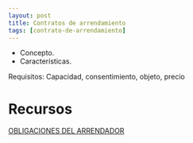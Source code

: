 ```yaml
---
layout: post
title: Contratos de arrendamiento
tags: [contrato-de-arrendamiento]
---
```


- Concepto.
- Características.

Requisitos: Capacidad, consentimiento, objeto, precio


<!-- more -->
# Recursos

[OBLIGACIONES DEL ARRENDADOR](/assets/documentos/contratos-arrendamiento/obligaciones_del_arrendador.pdf)

